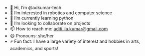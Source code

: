 - 👋 Hi, I’m @adkumar-tech
- 👀 I’m interested in robotics and computer science
- 🌱 I’m currently learning python
- 💞️ I’m looking to collaborate on projects
- 📫 How to reach me: aditi.ila.kumar@gmail.com
- 😄 Pronouns: she/her
- ⚡ Fun fact: I have a large variety of interest and hobbies in arts, academics, and sports!

<!---
adkumar-tech/adkumar-tech is a ✨ special ✨ repository because its `README.md` (this file) appears on your GitHub profile.
You can click the Preview link to take a look at your changes.
--->
